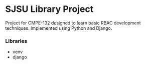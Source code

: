 # SJSU Library Project
Project for CMPE-132 designed to learn basic RBAC development techniques. Implemented using Python and Django.

### Libraries
* venv
* django

